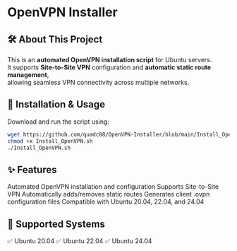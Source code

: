 # OpenVPN Installer

## 🛠️ About This Project
This is an **automated OpenVPN installation script** for Ubuntu servers.  
It supports **Site-to-Site VPN** configuration and **automatic static route management**,  
allowing seamless VPN connectivity across multiple networks.

## 🚀 Installation & Usage
Download and run the script using:
```bash
wget https://github.com/quadc88/OpenVPN-Installer/blob/main/Install_OpenVPN.sh
chmod +x Install_OpenVPN.sh
./Install_OpenVPN.sh
```

## ✨ Features
Automated OpenVPN installation and configuration
Supports Site-to-Site VPN
Automatically adds/removes static routes
Generates client .ovpn configuration files
Compatible with Ubuntu 20.04, 22.04, and 24.04

## 📌 Supported Systems
✅ Ubuntu 20.04
✅ Ubuntu 22.04
✅ Ubuntu 24.04
